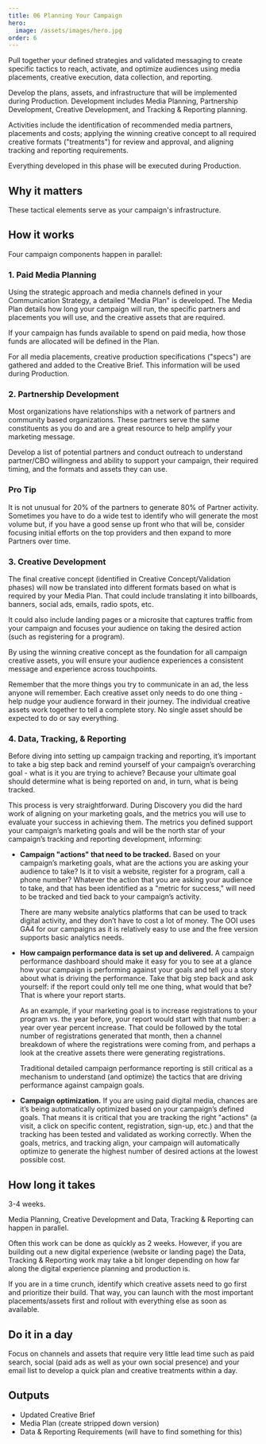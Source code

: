```yaml
---
title: 06 Planning Your Campaign
hero:
  image: /assets/images/hero.jpg
order: 6
---
```


Pull together your defined strategies and validated messaging to create specific tactics to reach, activate, and optimize audiences using media placements, creative execution, data collection, and reporting.

Develop the plans, assets, and infrastructure that will be implemented during Production. Development includes Media Planning, Partnership Development, Creative Development, and Tracking & Reporting planning.

Activities include the identification of recommended media partners, placements and costs; applying the winning creative concept to all required creative formats ("treatments") for review and approval, and aligning tracking and reporting requirements.

Everything developed in this phase will be executed during Production.

## Why it matters

These tactical elements serve as your campaign's infrastructure.

## How it works

Four campaign components happen in parallel:

### 1. Paid Media Planning

Using the strategic approach and media channels defined in your Communication Strategy, a detailed "Media Plan" is developed. The Media Plan details how long your campaign will run, the specific partners and placements you will use, and the creative assets that are required.

If your campaign has funds available to spend on paid media, how those funds are allocated will be defined in the Plan.

For all media placements, creative production specifications ("specs") are gathered and added to the Creative Brief. This information will be used during Production.

### 2. Partnership Development

Most organizations have relationships with a network of partners and community based organizations. These partners serve the same constituents as you do and are a great resource to help amplify your marketing message.

Develop a list of potential partners and conduct outreach to understand partner/CBO willingness and ability to support your campaign, their required timing, and the formats and assets they can use.

<div class="usa-alert usa-alert--success margin-top-5">
    <div class="usa-alert__body">
        <h3 class="usa-alert__heading">Pro Tip</h3>
        <p class="usa-alert__text">
            It is not unusual for 20% of the partners to generate 80% of Partner activity. Sometimes you have to do a wide test to identify who will generate the most volume but, if you have a good sense up front who that will be, consider focusing initial efforts on the top providers and then expand to more Partners over time.
        </p>
    </div>
</div>

### 3. Creative Development

The final creative concept (identified in Creative Concept/Validation phases) will now be translated into different formats based on what is required by your Media Plan. That could include translating it into billboards, banners, social ads, emails, radio spots, etc.

It could also include landing pages or a microsite that captures traffic from your campaign and focuses your audience on taking the desired action (such as registering for a program).

By using the winning creative concept as the foundation for all campaign creative assets, you will ensure your audience experiences a consistent message and experience across touchpoints.

Remember that the more things you try to communicate in an ad, the less anyone will remember. Each creative asset only needs to do one thing - help nudge your audience forward in their journey. The individual creative assets work together to tell a complete story. No single asset should be expected to do or say everything.

### 4. Data, Tracking, & Reporting

Before diving into setting up campaign tracking and reporting, it’s important to take a big step back and remind yourself of your campaign’s overarching goal - what is it you are trying to achieve? Because your ultimate goal should determine what is being reported on and, in turn, what is being tracked.

This process is very straightforward. During Discovery you did the hard work of aligning on your marketing goals, and the metrics you will use to evaluate your success in achieving them. The metrics you defined support your campaign’s marketing goals and will be the north star of your campaign’s tracking and reporting development, informing:

- **Campaign "actions" that need to be tracked.** Based on your campaign’s marketing goals, what are the actions you are asking your audience to take? Is it to visit a website, register for a program, call a phone number? Whatever the action that you are asking your audience to take, and that has been identified as a "metric for success," will need to be tracked and tied back to your campaign’s activity.

  There are many website analytics platforms that can be used to track digital activity, and they don’t have to cost a lot of money. The OOI uses GA4 for our campaigns as it is relatively easy to use and the free version supports basic analytics needs.

- **How campaign performance data is set up and delivered.** A campaign performance dashboard should make it easy for you to see at a glance how your campaign is performing against your goals and tell you a story about what is driving the performance. Take that big step back and ask yourself: if the report could only tell me one thing, what would that be? That is where your report starts.

  As an example, if your marketing goal is to increase registrations to your program vs. the year before, your report would start with that number: a year over year percent increase. That could be followed by the total number of registrations generated that month, then a channel breakdown of where the registrations were coming from, and perhaps a look at the creative assets there were generating registrations.

  Traditional detailed campaign performance reporting is still critical as a mechanism to understand (and optimize) the tactics that are driving performance against campaign goals.

- **Campaign optimization.** If you are using paid digital media, chances are it’s being automatically optimized based on your campaign’s defined goals. That means it is critical that you are tracking the right "actions" (a visit, a click on specific content, registration, sign-up, etc.) and that the tracking has been tested and validated as working correctly. When the goals, metrics, and tracking align, your campaign will automatically optimize to generate the highest number of desired actions at the lowest possible cost.

## How long it takes

3-4 weeks.

Media Planning, Creative Development and Data, Tracking & Reporting can happen in parallel.

Often this work can be done as quickly as 2 weeks. However, if you are building out a new digital experience (website or landing page) the Data, Tracking & Reporting work may take a bit longer depending on how far along the digital experience planning and production is.

If you are in a time crunch, identify which creative assets need to go first and prioritize their build. That way, you can launch with the most important placements/assets first and rollout with everything else as soon as available.

## Do it in a day

Focus on channels and assets that require very little lead time such as paid search, social (paid ads as well as your own social presence) and your email list to develop a quick plan and creative treatments within a day.

## Outputs

- Updated Creative Brief
- Media Plan (create stripped down version)
- Data & Reporting Requirements (will have to find something for this)
